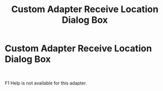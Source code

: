 ﻿---
title: Custom Adapter Receive Location Dialog Box
TOCTitle: Custom Adapter Receive Location Dialog Box
ms:assetid: 3d2b49fc-69ff-4ad0-a78d-eb605eda119e
ms:mtpsurl: https://msdn.microsoft.com/en-us/library/Aa559711(v=BTS.80)
ms:contentKeyID: 51527447
ms.date: 08/30/2017
mtps_version: v=BTS.80
f1_keywords:
- bts10.adaptors.custom.location.receive
---

# Custom Adapter Receive Location Dialog Box

 

F1 Help is not available for this adapter.

